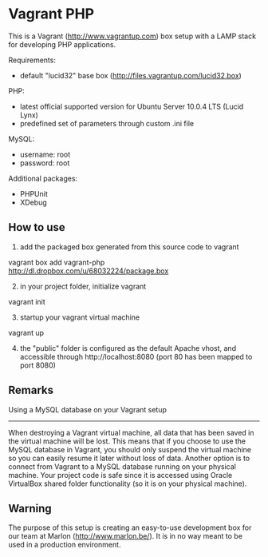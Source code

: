 Vagrant PHP
===========
This is a Vagrant (http://www.vagrantup.com) box setup with a LAMP stack for developing PHP applications.

Requirements:

- default "lucid32" base box (http://files.vagrantup.com/lucid32.box)

PHP:

- latest official supported version for Ubuntu Server 10.0.4 LTS (Lucid Lynx)
- predefined set of parameters through custom .ini file

MySQL:

- username: root
- password: root

Additional packages:

- PHPUnit
- XDebug

How to use
----------

1) add the packaged box generated from this source code to vagrant

vagrant box add vagrant-php http://dl.dropbox.com/u/68032224/package.box

2) in your project folder, initialize vagrant

vagrant init

3) startup your vagrant virtual machine

vagrant up

4) the "public" folder is configured as the default Apache vhost, and accessible through http://localhost:8080 (port 80 has been mapped to port 8080)

Remarks
-------

Using a MySQL database on your Vagrant setup
********************************************

When destroying a Vagrant virtual machine, all data that has been saved in the virtual machine will be lost. This means that if you choose to use the MySQL database in Vagrant, you should only suspend the virtual machine so you can easily resume it later without loss of data.
Another option is to connect from Vagrant to a MySQL database running on your physical machine.
Your project code is safe since it is accessed using Oracle VirtualBox shared folder functionality (so it is on your physical machine).

Warning
-------

The purpose of this setup is creating an easy-to-use development box for our team at Marlon (http://www.marlon.be/).
It is in no way meant to be used in a production environment.
